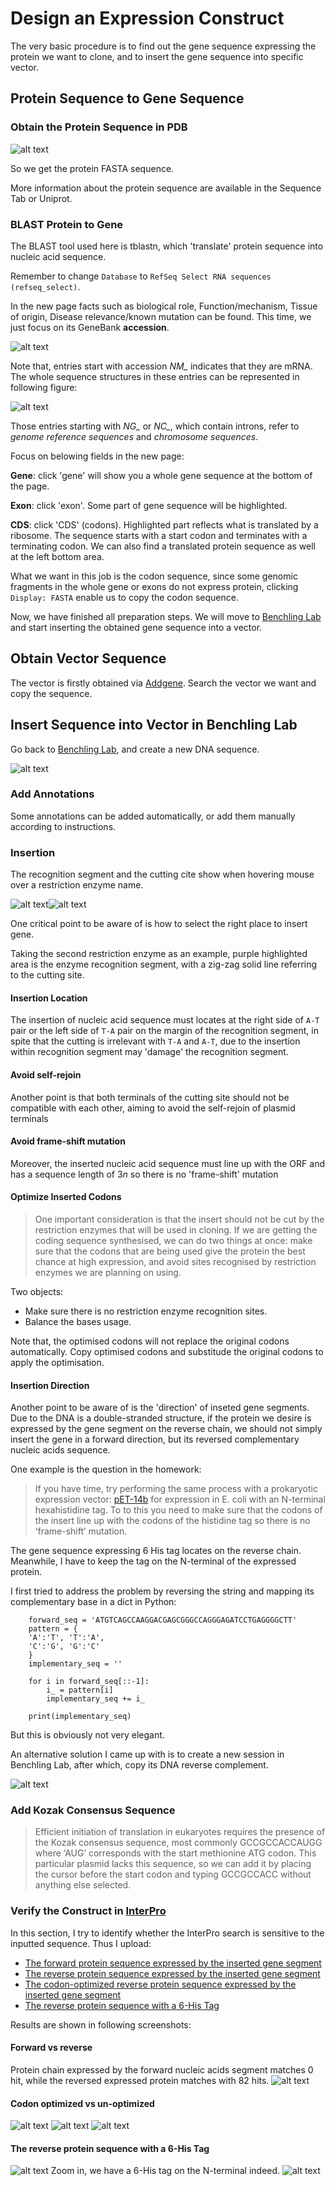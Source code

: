 # Design an Expression Construct

The very basic procedure is to find out the gene sequence expressing the protein we want to clone, and to insert the gene sequence into specific vector.

## Protein Sequence to Gene Sequence

### Obtain the Protein Sequence in PDB

![alt text](image-1.png)

So we get the protein FASTA sequence.

More information about the protein sequence are available in the Sequence Tab or Uniprot.

### BLAST Protein to Gene

The BLAST tool used here is tblastn, which 'translate' protein sequence into nucleic acid sequence.

Remember to change `Database` to `RefSeq Select RNA sequences (refseq_select)`.

In the new page facts such as biological role, Function/mechanism, Tissue of origin, Disease relevance/known mutation can be found. This time, we just focus on its GeneBank **accession**.

![alt text](image-2.png)

Note that, entries start with accession *NM_* indicates that they are mRNA. The whole sequence structures in these entries can be represented in following figure:

![alt text](image-3.png)

Those entries starting with *NG_* or *NC_*, which contain introns, refer to *genome reference sequences* and *chromosome sequences*.

Focus on belowing fields in the new page:

**Gene**: click 'gene' will show you a whole gene sequence at the bottom of the page.

**Exon**:  click 'exon'. Some part of gene sequence will be highlighted.

**CDS**: click 'CDS' (codons). Highlighted part reflects what is translated by a ribosome. The sequence starts with a start codon and terminates with a terminating codon. We can also find a translated protein sequence as well at the left bottom area.

What we want in this job is the codon sequence, since some genomic fragments in the whole gene or exons do not express protein, clicking `Display: FASTA` enable us to copy the codon sequence.

Now, we have finished all preparation steps. We will move to [Benchling Lab](https://benchling.com/) and start inserting the obtained gene sequence into a vector.

## Obtain Vector Sequence

The vector is firstly obtained via [Addgene](www.addgene.org). Search the vector we want and copy the sequence.

## Insert Sequence into Vector in Benchling Lab

Go back to [Benchling Lab](https://benchling.com/), and create a new DNA sequence.

![alt text](image-4.png)

### Add Annotations

Some annotations can be added automatically, or add them manually according to instructions.

### Insertion

The recognition segment and the cutting cite show when hovering mouse over a restriction enzyme name.

![alt text](image-5.png)![alt text](image-6.png)

One critical point to be aware of is how to select the right place to insert gene.

Taking the second restriction enzyme as an example, purple highlighted area is the enzyme recognition segment, with a zig-zag solid line referring to the cutting site.

#### Insertion Location

The insertion of nucleic acid sequence must locates at the right side of `A-T` pair or the left side of `T-A` pair on the margin of the recognition segment, in spite that the cutting is irrelevant with `T-A` and `A-T`, due to the insertion within recognition segment may 'damage' the recognition segment.

#### Avoid self-rejoin

Another point is that both terminals of the cutting site should not be compatible with each other, aiming to avoid the self-rejoin of plasmid terminals

#### Avoid frame-shift mutation

Moreover, the inserted nucleic acid sequence must line up with the ORF and has a sequence length of $3n$ so there is no 'frame-shift' mutation

#### Optimize Inserted Codons

>One important consideration is that the insert should not be cut by the restriction enzymes that will be used in cloning.
>If we are getting the coding sequence synthesised, we can do two things at once: make sure that the codons that are being used give the protein the best chance at high expression, and avoid sites recognised by restriction enzymes we are planning on using.

Two objects:

- Make sure there is no restriction enzyme recognition sites.
- Balance the bases usage.

Note that, the optimised codons will not replace the original codons automatically. Copy optimised codons and substitude the original codons to apply the optimisation.

#### Insertion Direction

Another point to be aware of is the 'direction' of inseted gene segments. Due to the DNA is a double-stranded structure, if the protein we desire is expressed by the gene segment on the reverse chain, we should not simply insert the gene in a forward direction, but its reversed complementary nucleic acids sequence.

One example is the question in the homework:

> If you have time, try performing the same process with a prokaryotic expression vector: [pET-14b](https://www.addgene.org/vector-database/2542/) for expression in E. coli with an N-terminal hexahistidine tag. To to this you need to make sure that the codons of the insert line up with the codons of the histidine tag so there is no ‘frame-shift’ mutation.

The gene sequence expressing 6 His tag locates on the reverse chain. Meanwhile, I have to keep the tag on the N-terminal of the expressed protein.

I first tried to address the problem by reversing the string and mapping its complementary base in a dict in Python:

        forward_seq = 'ATGTCAGCCAAGGACGAGCGGGCCAGGGAGATCCTGAGGGGCTT'
        pattern = {
        'A':'T', 'T':'A', 
        'C':'G', 'G':'C'
        }
        implementary_seq = ''

        for i in forward_seq[::-1]:
            i_ = pattern[i]
            implementary_seq += i_

        print(implementary_seq)

But this is obviously not very elegant.

An alternative solution I came up with is to create a new session in Benchling Lab, after which, copy its DNA reverse complement.

![alt text](image-11.png)

### Add Kozak Consensus Sequence

>Efficient initiation of translation in eukaryotes requires the presence of the Kozak consensus sequence, most commonly GCCGCCACCAUGG where ‘AUG’ corresponds with the start methionine ATG codon. This particular plasmid lacks this sequence, so we can add it by placing the cursor before the start codon and typing GCCGCCACC without anything else selected.

### Verify the Construct in [InterPro](https://www.ebi.ac.uk/interpro/)

In this section, I try to identify whether the InterPro search is sensitive to the inputted sequence. Thus I upload:

- [The forward protein sequence expressed by the inserted gene segment](#forward-vs-reverse)
- [The reverse protein sequence expressed by the inserted gene segment](#forward-vs-reverse)
- [The codon-optimized reverse protein sequence expressed by the inserted gene segment](#codon-optimized-vs-un-optimized)
- [The reverse protein sequence with a 6-His Tag](#the-reverse-protein-sequence-with-a-6-his-tag)

Results are shown in following screenshots:

#### Forward vs reverse

Protein chain expressed by the forward nucleic acids segment matches 0 hit, while the reversed expressed protein matches with 82 hits.
![alt text](image-12.png)

#### Codon optimized vs un-optimized

![alt text](image-13.png)
![alt text](image-16.png)
![alt text](image-15.png)

#### The reverse protein sequence with a 6-His Tag

![alt text](image-17.png)
Zoom in, we have a 6-His tag on the N-terminal indeed.
![alt text](image-18.png)
